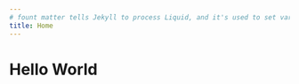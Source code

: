 ```yaml
---
# fount matter tells Jekyll to process Liquid, and it's used to set variables for the page
title: Home
---
```

<!-- {{page.my_number}} -->

# Hello World
